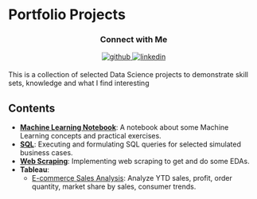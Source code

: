 # Portfolio Projects

<h3 align="center"> Connect with Me </h3>  
<div align="center">
<a href="https://github.com/dhuydo" target="_blank">
<img src=https://img.shields.io/badge/github-%2324292e.svg?&style=for-the-badge&logo=github&logoColor=white alt=github style="margin-bottom: 5px;" />
</a>
<a href="https://www.linkedin.com/in/nguyen-cao-duc-huy/" target="_blank">
<img src=https://img.shields.io/badge/linkedin-%231E77B5.svg?&style=for-the-badge&logo=linkedin&logoColor=white alt=linkedin style="margin-bottom: 5px;" />
</a>
</div>  

This is a collection of selected Data Science projects to demonstrate skill sets, knowledge and what I find interesting

## Contents

- **[Machine Learning Notebook](https://dhuydo.github.io/MachineLearningNotebook/)**: A notebook about some Machine Learning concepts and practical exercises.
- **[SQL](./SQL)**: Executing and formulating SQL queries for selected simulated business cases.
- **[Web Scraping](./Web%20Scraping)**: Implementing web scraping to get and do some EDAs.
- **Tableau**:
    - [E-commerce Sales Analysis](https://public.tableau.com/app/profile/huy.nguyen.cao.duc/viz/Sales_17080718311390/Dashboard1): Analyze YTD sales, profit, order quantity, market share by sales, consumer trends. 